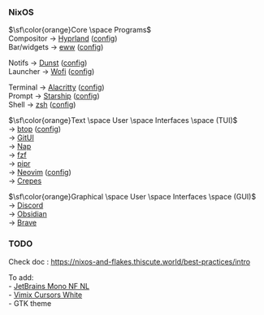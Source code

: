 ### NixOS

$\sf\color{orange}Core \space Programs$<br>
Compositor -> [Hyprland](https://github.com/hyprwm/Hyprland) ([config](https://github.com/SkohTV/dotfiles/tree/main/.config/hypr))<br>
Bar/widgets -> [eww](https://github.com/elkowar/eww) ([config](https://github.com/SkohTV/dotfiles/tree/main/.config/eww))<br>

Notifs -> [Dunst](https://github.com/dunst-project/dunst) ([config]())<br>
Launcher -> [Wofi](https://hg.sr.ht/~scoopta/wofi) ([config]())<br>

Terminal -> [Alacritty](https://github.com/alacritty/alacritty) ([config](https://github.com/SkohTV/dotfiles/tree/main/.config/alacritty))<br>
Prompt -> [Starship](https://github.com/starship/starship) ([config](https://github.com/SkohTV/dotfiles/blob/main/.config/starship.toml))<br>
Shell -> [zsh](https://github.com/zsh-users/zsh) ([config](https://github.com/SkohTV/dotfiles/blob/main/home/.zshrc))<br>




$\sf\color{orange}Text \space User \space Interfaces \space (TUI)$<br>
-> [btop](https://github.com/aristocratos/btop) ([config](https://github.com/SkohTV/dotfiles/tree/main/.config/btop))<br>
-> [GitUI](https://github.com/extrawurst/gitui)<br>
-> [Nap](https://github.com/maaslalani/nap)<br>
-> [fzf](https://github.com/junegunn/fzf)<br>
-> [pipr](https://github.com/elkowar/pipr)<br>
-> [Neovim](https://github.com/neovim/neovim) ([config](https://github.com/SkohTV/dotfiles/tree/main/.config/nvim))<br>
-> [Crepes](https://github.com/SkohTV/Crepes)<br>


$\sf\color{orange}Graphical \space User \space Interfaces \space (GUI)$<br>
-> [Discord](https://discord.com)<br>
-> [Obsidian](https://obsidian.md)<br>
-> [Brave](https://brave.com)<br>
<!-- -> [Tor Browser](https://www.torproject.org)<br> -->
<!-- -> [Metasploit](https://www.metasploit.com)<br> -->
<!-- -> [Ghidra](https://ghidra-sre.org)<br> -->
<!-- -> [ImHex](https://github.com/WerWolv/ImHex)<br> -->
<!-- -> [qFlipper](https://github.com/flipperdevices/qFlipper)<br> -->
<!-- -> [qBitTorrent](https://github.com/qbittorrent/qBittorrent)<br> -->
<!-- -> [VirtualBox]()<br> -->


### TODO

Check doc : https://nixos-and-flakes.thiscute.world/best-practices/intro

To add: <br>
\- [JetBrains Mono NF NL](https://github.com/ryanoasis/nerd-fonts)<br>
\- [Vimix Cursors White](https://github.com/vinceliuice/Vimix-cursors)<br>
\- GTK theme























